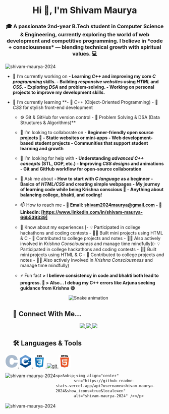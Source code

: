 <!DOCTYPE html>
<html lang="en">

<head>
    <meta charset="UTF-8">
    <meta name="viewport" content="width=device-width, initial-scale=1.0">
</head>

<body>
    <h1 align="center">Hi 👋, I'm Shivam Maurya</h1>
    <h3 align="center">🎓 A passionate 2nd-year B.Tech student in Computer Science & Engineering, currently exploring
        the world of web development and competitive programming. I believe in *code + consciousness* — blending
        technical growth with spiritual values. 💻</h3>

 <p align="left"> <img
            src="https://komarev.com/ghpvc/?username=shivam-maurya-2024&label=Profile%20views&color=0e75b6&style=flat"
            alt="shivam-maurya-2024" /> </p>

   - 🔭 I’m currently working on **- Learning *C++* and improving my core *C programming* skills. - Building
    *responsive websites* using *HTML* and *CSS*. - Exploring *DSA* and problem-solving. - Working on personal projects
    to improve my development skills.**

  - 🌱 I’m currently learning **- 📘 *C++* (Object-Oriented Programming) - 🎨 *CSS* for stylish front-end development
    - ⚙️ Git & GitHub for version control - 🧠 Problem Solving & DSA (Data Structures & Algorithms)**

    - 👯 I’m looking to collaborate on **- Beginner-friendly open source projects 🌱 - Static websites or mini-apps -
    Web development-based student projects - Communities that support student learning and growth**

    - 🤝 I’m looking for help with **- Understanding *advanced C++ concepts* (STL, OOP, etc.) - Improving *CSS designs*
    and animations - Git and GitHub workflow for open-source collaboration**

    - 💬 Ask me about **- How to start with *C language* as a beginner - Basics of *HTML/CSS* and creating simple
    webpages - My journey of learning code while being Krishna conscious 🌼 - Anything about balancing college, bhakti,
    and coding!**

    - 📫 How to reach me **- 📧 Email: **shivam2024maurya@gmail.com** - 💼 LinkedIn:
    [https://www.linkedin.com/in/shivam-maurya-66b539339]**

    - 📄 Know about my experiences [- 💡 Participated in college hackathons and coding contests - 👨‍💻 Built mini
    projects using HTML & C - 📖 Contributed to college projects and notes - 🧘‍♂️ Also actively involved in *Krishna
    Consciousness* and manage time mindfully](- 💡 Participated in college hackathons and coding contests - 👨‍💻 Built
    mini projects using HTML & C - 📖 Contributed to college projects and notes - 🧘‍♂️ Also actively involved in
    *Krishna Consciousness* and manage time mindfully)

    - ⚡ Fun fact **> I believe consistency in code and bhakti both lead to progress. 🙏 > Also... I debug my C++ errors
    like Arjuna seeking guidance from Krishna 😄**



    <div align="center">
        <img src="https://profile-readme-generator.com/assets/snake.svg" alt="Snake animation" />
    </div>

    ## 🔗 Connect With Me...
    <p align="left">
        <!-- <a href="https://linkedin.com/in/https://www.linkedin.com/in/shivam-maurya-66b539339" target="blank"><img
                align="center"
                src="https://raw.githubusercontent.com/rahuldkjain/github-profile-readme-generator/master/src/images/icons/Social/linked-in-alt.svg"
                alt="https://www.linkedin.com/in/shivam-maurya-66b539339" height="30" width="40" /></a> -->
    <p align="center">
        <a href="shivam2024maurya@gmail.com">
            <img src="https://img.shields.io/badge/Gmail-D14836?style=for-the-badge&logo=gmail&logoColor=white" />
        </a>

     <a href="https://www.linkedin.com/in/shivam-maurya-66b539339" target="_blank">
            <img src="https://img.shields.io/badge/LinkedIn-0077B5?style=for-the-badge&logo=linkedin&logoColor=white" />
        </a>

    <a href="https://github.com/Shivam-Maurya-2024" target="_blank">
            <img src="https://img.shields.io/badge/GitHub-181717?style=for-the-badge&logo=github&logoColor=white" />
        </a>

    </p>
    </p>

    ## 🛠️ Languages & Tools 

  <p align="Centre"> <a href="https://www.cprogramming.com/" target="_blank" rel="noreferrer"> <img
                src="https://raw.githubusercontent.com/devicons/devicon/master/icons/c/c-original.svg" alt="c"
                width="40" height="40" /> </a> <a href="https://www.w3schools.com/cpp/" target="_blank"
            rel="noreferrer"> <img
                src="https://raw.githubusercontent.com/devicons/devicon/master/icons/cplusplus/cplusplus-original.svg"
                alt="cplusplus" width="40" height="40" /> </a> <a href="https://www.w3schools.com/css/" target="_blank"
            rel="noreferrer"> <img
                src="https://raw.githubusercontent.com/devicons/devicon/master/icons/css3/css3-original-wordmark.svg"
                alt="css3" width="40" height="40" /> </a> <a href="https://git-scm.com/" target="_blank"
            rel="noreferrer"> <img src="https://www.vectorlogo.zone/logos/git-scm/git-scm-icon.svg" alt="git" width="40"
                height="40" /> </a> <a href="https://www.w3.org/html/" target="_blank" rel="noreferrer"> <img
                src="https://raw.githubusercontent.com/devicons/devicon/master/icons/html5/html5-original-wordmark.svg"
                alt="html5" width="40" height="40" /> </a> </p>



<p><img align="left"
            src="https://github-readme-stats.vercel.app/api/top-langs?username=shivam-maurya-2024&show_icons=true&locale=en&layout=compact"
            alt="shivam-maurya-2024" /></p>

    <p>&nbsp;<img align="center"
            src="https://github-readme-stats.vercel.app/api?username=shivam-maurya-2024&show_icons=true&locale=en"
            alt="shivam-maurya-2024" /></p>

 <p><img align="center" src="https://github-readme-streak-stats.herokuapp.com/?user=shivam-maurya-2024&"
            alt="shivam-maurya-2024" /></p>


</body>

</html>
